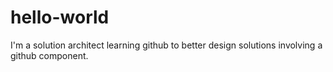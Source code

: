 # hello-world
I'm a solution architect learning github to better design solutions involving a github component. 
